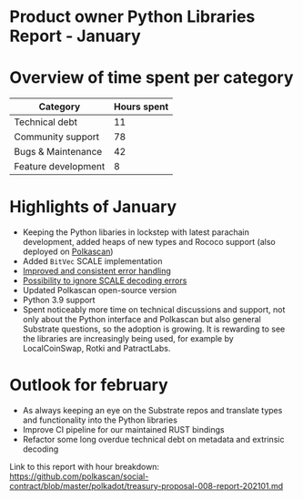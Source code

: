 # Product owner Python Libraries Report - January

# Overview of time spent per category

| Category           | Hours spent  |
|--------------------|-----|
| Technical debt     | 11  |
| Community support  | 78  |
| Bugs & Maintenance | 42  |
| Feature development|  8  |

# Highlights of January

* Keeping the Python libaries in lockstep with latest parachain development, added heaps of new types and Rococo support (also deployed on [Polkascan](https://polkascan.io/rococo)) 
* Added `BitVec` SCALE implementation
* [Improved and consistent error handling](https://github.com/polkascan/py-substrate-interface/issues/68)
* [Possibility to ignore SCALE decoding errors](https://github.com/polkascan/py-substrate-interface/issues/66)
* Updated Polkascan open-source version
* Python 3.9 support
* Spent noticeably more time on technical discussions and support, not only about the Python interface and Polkascan but also general Substrate questions, so the adoption is growing. It is rewarding to see the libraries are increasingly being used, for example by LocalCoinSwap, Rotki and PatractLabs.

# Outlook for february

* As always keeping an eye on the Substrate repos and translate types and functionality into the Python libraries
* Improve CI pipeline for our maintained RUST bindings
* Refactor some long overdue technical debt on metadata and extrinsic decoding

Link to this report with hour breakdown: https://github.com/polkascan/social-contract/blob/master/polkadot/treasury-proposal-008-report-202101.md
